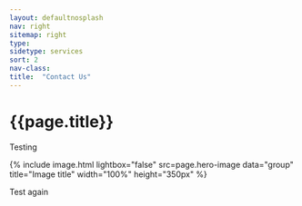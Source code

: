 ```yaml
---
layout: defaultnosplash
nav: right
sitemap: right
type: 
sidetype: services
sort: 2
nav-class: 
title:  "Contact Us"
---
```

# {{page.title}}

Testing

{% include image.html lightbox="false" src=page.hero-image data="group" title="Image title" width="100%" height="350px" %}

Test again